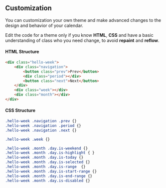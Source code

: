 ## Customization

You can customization your own theme and make advanced changes to the design and behavior of your calendar.

Edit the code for a theme only if you know **HTML**, **CSS** and have a basic understanding of class who you need change, to avoid **repaint** and **reflow**.

#### HTML Structure

```html
<div class="hello-week">
    <div class="navigation">
        <button class="prev">Prev</button>
        <div class="period"></div>
        <button class="next">Next</button>
    </div>
    <div class="week"></div>
    <div class="month"></div>
</div>
```

#### CSS Structure

```css
.hello-week .navigation .prev {}
.hello-week .navigation .period {}
.hello-week .navigation .next {}

.hello-week .week {}

.hello-week .month .day.is-weekend {}
.hello-week .month .day.is-highlight { }
.hello-week .month .day.is-today {}
.hello-week .month .day.is-selected {}
.hello-week .month .day.is-range  {}
.hello-week .month .day.is-start-range {}
.hello-week .month .day.is-end-range {}
.hello-week .month .day.is-disabled {}
```


